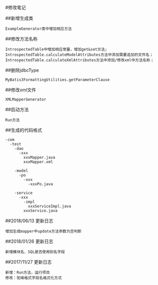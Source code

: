 ﻿#修改笔记
 
##新增生成类

    ExampleGenerator类中增加相应方法

##修改方法名称

    IntrospectedTable中增加相应常量，增加get&set方法;
    IntrospectedTable.calculateModelAttributes方法中添加需要追加的文件名；
    IntrospectedTable.calculateXmlAttributes方法中添加/修改xml中方法名称；
    
##删除jdbcType

    MyBatis3FormattingUtilities.getParameterClause
    
##修改xml文件

    XMLMapperGenerator
    
    
##启动方法

    Run方法
    
##生成的代码格式

    -com
      -test
        -dao
          -xxx
            xxxMapper.java
            xxxMapper.xml
            
        -model
          -po
            -xxx
              -xxxPo.java
              
        -service
          -xxx
            -impl
              xxxServiceImpl.java
            xxxService.java

##2018/06/13 更新日志
    
    增加生成mapper中update方法参数为空判断

##2018/01/26 更新日志
    
    新增模块名、SQL是否使用别名字段
 
##2017/11/27 更新日志

    新增：Run方法，运行项目
    修改：驼峰格式字段名格式化方式